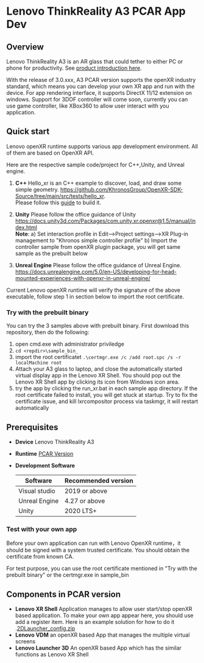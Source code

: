# Lenovo ThinkReality A3 PCAR App Dev

## Overview

Lenovo ThinkReality A3 is an AR glass that could tether to either PC or phone for productivity. 
See [product introduction here](https://www.lenovo.com/us/en/thinkrealitya3). 

With the release of 3.0.xxx, A3 PCAR version supports the openXR industry standard, 
which means you can develop your own XR app and run with the device. 
For app rendering interface, it supports DirectX 11/12 extension on windows. 
Support for 3DOF controller will come soon, currently you can use game controller, like XBox360 to allow user 
interact with you application.

## Quick start 
Lenovo openXR runtime supports various app development environment. All of them are based on OpenXR API.

Here are the respective sample code/project for C++,Unity, and Unreal engine.
1. **C++** Hello_xr is an C++ example to discover, load, and draw some simple geometry. https://github.com/KhronosGroup/OpenXR-SDK-Source/tree/main/src/tests/hello_xr.  
Please follow this [guide](https://github.com/KhronosGroup/OpenXR-SDK-Source/blob/main/BUILDING.md) to build it.
2. **Unity** Please follow the office guidance of Unity https://docs.unity3d.com/Packages/com.unity.xr.openxr@1.5/manual/index.html
  <br>**Note**:
    a) Set interaction profile in Edit-->Project settings-->XR Plug-in management to "Khronos simple 
  controller profile" 
    b) Import the controller sample from openXR plugin package, you will get same sample as the prebuilt below
 
3. **Unreal Engine** Please follow the office guidance of Unreal Engine. https://docs.unrealengine.com/5.0/en-US/developing-for-head-mounted-experiences-with-openxr-in-unreal-engine/

Current Lenovo openXR runtime will verify the signature of the above executable, follow step 1 
in section below to import the root certificate.

### Try with the prebuilt binary ###
You can try the 3 samples above with prebuilt binary. First download this repository, then do the following:
1. open cmd.exe with administrator priviledge
2. `cd <repdir>\sample_bin_`
3. import the root certificatet
    `.\certmgr.exe /c /add root.spc /s -r localMachine root`  
4. Attach your A3 glass to laptop, and close the automatically started virtual display app in the 
   Lenovo XR Shell. You should pop out the Lenovo XR Shell app by clicking its icon from Windows icon area. 
5. try the app by clicking the run_xr.bat in each sample app directory. If the root certificate 
failed to install, you will get stuck at startup. Try to fix the certificate issue, and kill 
lxrcompositor process via taskmgr, it will restart automatically


## Prerequisites
- **Device**    Lenovo ThinkReality A3
- **Runtime**   [PCAR Version](https://support.lenovo.com/us/en/downloads/vdm)
- **Development Software** 

   | Software     | Recommended version |
	|--------------|---------------------|
	| Visual studio |   2019 or above    |
	| Unreal Engine |  4.27 or above     |
	| Unity         |  2020 LTS+         |

### Test with your own app ### 
Before your own application can run with Lenovo OpenXR runtime，it should be signed with a system 
 trusted certificate. You should obtain the certificate from known CA. 

For test purpose, you can use the root certificate mentioned in "Try with the prebuilt binary"
or the certmgr.exe in sample_bin

## Components in PCAR version
- **Lenovo XR Shell** Application manages to allow user start/stop openXR based application. To make your own app appear here, you should use add a register item. Here is an example solution for how to do it  .[2DLauncher_config.zip](./2DLauncher_Config.zip)
- **Lenovo VDM** an openXR based App that manages the multiple virtual screens
- **Lenovo Launcher 3D** An openXR based App which has the similar functions as Lenovo XR Shell




 
